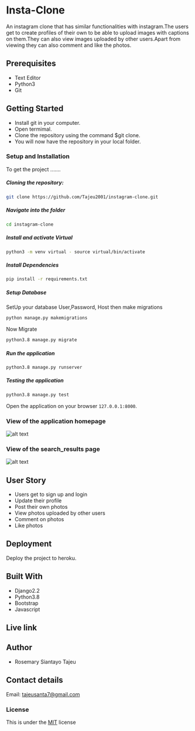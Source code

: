 # Insta-Clone

An instagram clone that has similar functionalities with instagram.The users get to create profiles of their own to be able to upload images with captions on them.They can also view images uploaded by other users.Apart from viewing they can also comment and like the photos.

## Prerequisites

* Text Editor
* Python3
* Git

## Getting Started

* Install git in your computer.
* Open termimal.
* Clone the repository using the command $git clone.
* You will now have the repository in your local folder.


### Setup and Installation  
To get the project .......    
##### Cloning the repository:  
 ```bash 
git clone https://github.com/Tajeu2001/instagram-clone.git
```
##### Navigate into the folder 
 ```bash 
cd instagram-clone
```
##### Install and activate Virtual  
 ```bash 
python3 -m venv virtual - source virtual/bin/activate  
```  
##### Install Dependencies  
 ```bash 
pip install -r requirements.txt 
```  
##### Setup Database  
SetUp your database User,Password, Host then make migrations
 ```bash 
python manage.py makemigrations
 ``` 
 Now Migrate  
 ```bash 
python3.8 manage.py migrate 
```
##### Run the application  
 ```bash 
python3.8 manage.py runserver 
```  
##### Testing the application  
 ```bash 
python3.8 manage.py test 
```
Open the application on your browser `127.0.0.1:8000`.  

### View of the application homepage

![alt text]()

### View of the search_results page


![alt text]()

## User Story

* Users get to sign up and login
* Update their profile
* Post their own photos
* View photos uploaded by other users
* Comment on photos
* Like photos


## Deployment

Deploy the project to heroku.

## Built With

* Django2.2
* Python3.8
* Bootstrap
* Javascript

## Live link



## Author

* Rosemary Siantayo Tajeu

## Contact details
Email: tajeusanta7@gmail.com

### License
This is under the [MIT](LICENSE) license 